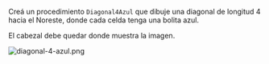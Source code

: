 Creá un procedimiento `Diagonal4Azul` que dibuje una diagonal de longitud 4 hacia el Noreste, donde cada celda tenga una bolita azul. 

El cabezal debe quedar donde muestra la imagen.

![diagonal-4-azul.png](https://raw.githubusercontent.com/sagrado-corazon-alcal/mumuki-guia-fundamentos-repeticion-simple/master/images/diagonal-4-azul.png)